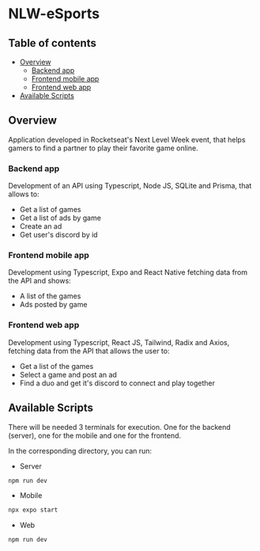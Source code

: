 # NLW-eSports
 

## Table of contents

- [Overview](#overview)
  - [Backend app](#backend-app)
  - [Frontend mobile app](#frontend-mobile-app)
  - [Frontend web app](#frontend-web-app)
 - [Available Scripts](#available-scripts)
  
## Overview
Application developed in Rocketseat's Next Level Week event, that helps gamers to find a partner to play their favorite game online.

 ### Backend app
Development of an API using Typescript, Node JS, SQLite and Prisma, that allows to:
- Get a list of games
- Get a list of ads by game
- Create an ad
- Get user's discord by id

 ### Frontend mobile app
Development using Typescript, Expo and React Native fetching data from the API and shows:
  - A list of the games
  - Ads posted by game


 ### Frontend web app
Development using Typescript, React JS, Tailwind, Radix and Axios, fetching data from the API that allows the user to:
  - Get a list of the games
  - Select a game and post an ad
  - Find a duo and get it's discord to connect and play together


## Available Scripts

There will be needed 3 terminals for execution. One for the backend (server), one for the mobile and one for the frontend.

In the corresponding directory, you can run:

   - Server
   ```sh
   npm run dev
   ```
   
   - Mobile
   ```sh
   npx expo start
   ```
   
   - Web
   ```sh
   npm run dev
   ```



  




